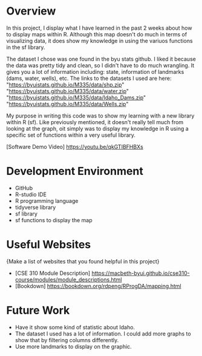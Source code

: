 # Overview

In this project, I display what I have learned in the past 2 weeks about how to display maps within R. Although this map doesn't do much in terms of visualizing data, it does show my knowledge in using the variuos functions in the sf library.

The dataset I chose was one found in the byu stats github. I liked it because the data was pretty tidy and clean, so I didn't have to do much wrangling. It gives you a lot of information including: state, information of landmarks (dams, water, wells), etc. The links to the datasets I used are here:
"https://byuistats.github.io/M335/data/shp.zip"
"https://byuistats.github.io/M335/data/water.zip"
"https://byuistats.github.io/M335/data/Idaho_Dams.zip"
"https://byuistats.github.io/M335/data/Wells.zip"

My purpose in writing this code was to show my learning with a new library within R (sf). Like previously mentioned, it doesn't really tell much from looking at the graph, oit simply was to display my knowledge in R using a specific set of functions within a very useful library.

[Software Demo Video] https://youtu.be/qkGTIBFHBXs

# Development Environment

* GitHub
* R-studio IDE
* R programming language
* tidyverse library
* sf library
* sf functions to display the map

# Useful Websites

{Make a list of websites that you found helpful in this project}
* [CSE 310 Module Description] https://macbeth-byui.github.io/cse310-course/modules/module_descriptions.html
* [Bookdown] https://bookdown.org/rdpeng/RProgDA/mapping.html

# Future Work

* Have it show some kind of statistic about Idaho.
* The dataset I used has a lot of information. I could add more graphs to show that by filtering columns differently.
* Use more landmarks to display on the graphic.

